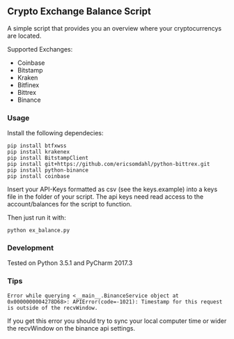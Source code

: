 ## Crypto Exchange Balance Script

A simple script that provides you an overview where your cryptocurrencys are located.

Supported Exchanges:
- Coinbase
- Bitstamp
- Kraken
- Bitfinex
- Bittrex
- Binance

### Usage
Install the following dependecies:
```
pip install btfxwss
pip install krakenex
pip install BitstampClient
pip install git+https://github.com/ericsomdahl/python-bittrex.git
pip install python-binance
pip install coinbase
```
Insert your API-Keys formatted as csv (see the keys.example) into a keys file in the folder of your script.
The api keys need read access to the account/balances for the script to function.

Then just run it with:
```
python ex_balance.py
```


### Development
Tested on Python 3.5.1 and PyCharm 2017.3


### Tips
```
Error while querying <__main__.BinanceService object at 0x0000000004278D68>: APIError(code=-1021): Timestamp for this request is outside of the recvWindow.
```
If you get this error you should try to sync your local computer time or wider the recvWindow on the binance api settings.


